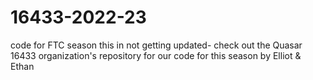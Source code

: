 # 16433-2022-23
code for FTC season
this in not getting updated- check out the Quasar 16433 organization's repository for our code for this season
by Elliot & Ethan

